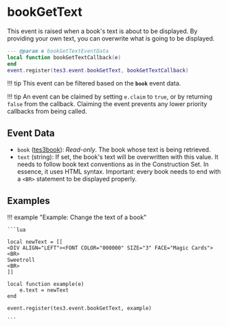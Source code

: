 # bookGetText

This event is raised when a book's text is about to be displayed. By providing your own text, you can overwrite what is going to be displayed.

```lua
--- @param e bookGetTextEventData
local function bookGetTextCallback(e)
end
event.register(tes3.event.bookGetText, bookGetTextCallback)
```

!!! tip
	This event can be filtered based on the **`book`** event data.

!!! tip
	An event can be claimed by setting `e.claim` to `true`, or by returning `false` from the callback. Claiming the event prevents any lower priority callbacks from being called.

## Event Data

* `book` ([tes3book](../../types/tes3book)): *Read-only*. The book whose text is being retrieved.
* `text` (string): If set, the book's text will be overwritten with this value. It needs to follow book text conventions as in the Construction Set. In essence, it uses HTML syntax. Important: every book needs to end with a `<BR>` statement to be displayed properly.

## Examples

!!! example "Example: Change the text of a book"

	```lua
	
	local newText = [[
	<DIV ALIGN="LEFT"><FONT COLOR="000000" SIZE="3" FACE="Magic Cards"><BR>
	Sweetroll
	<BR>
	]]
	
	local function example(e)
		e.text = newText
	end
	
	event.register(tes3.event.bookGetText, example)

	```

